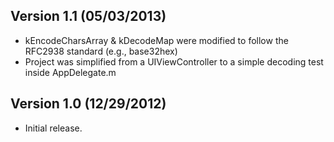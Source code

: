 Version 1.1 (05/03/2013)
------------------------
- kEncodeCharsArray & kDecodeMap were modified to follow the RFC2938 standard (e.g., base32hex)
- Project was simplified from a UIViewController to a simple decoding test inside AppDelegate.m

Version 1.0 (12/29/2012)
------------------------
- Initial release.